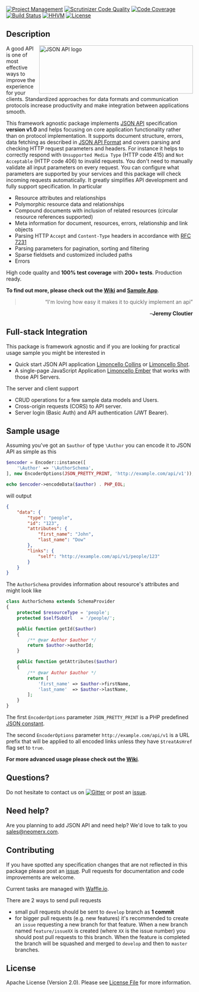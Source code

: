[![Project Management](https://img.shields.io/badge/project-management-blue.svg)](https://waffle.io/neomerx/json-api)
[![Scrutinizer Code Quality](https://scrutinizer-ci.com/g/neomerx/json-api/badges/quality-score.png?b=master)](https://scrutinizer-ci.com/g/neomerx/json-api/?branch=master)
[![Code Coverage](https://scrutinizer-ci.com/g/neomerx/json-api/badges/coverage.png?b=master)](https://scrutinizer-ci.com/g/neomerx/json-api/?branch=master)
[![Build Status](https://travis-ci.org/neomerx/json-api.svg?branch=master)](https://travis-ci.org/neomerx/json-api)
[![HHVM](https://img.shields.io/hhvm/neomerx/json-api.svg)](https://travis-ci.org/neomerx/json-api)
[![License](https://img.shields.io/packagist/l/neomerx/json-api.svg)](https://packagist.org/packages/neomerx/json-api)

## Description 

<a href="http://jsonapi.org/" target="_blank"><img src="http://jsonapi.org/images/jsonapi.png" alt="JSON API logo" title="JSON API" align="right" width="415" height="130" /></a>

A good API is one of most effective ways to improve the experience for your clients. Standardized approaches for data formats and communication protocols increase productivity and make integration between applications smooth.

This framework agnostic package implements [JSON API](http://jsonapi.org/) specification **version v1.0** and helps focusing on core application functionality rather than on protocol implementation. It supports document structure, errors, data fetching as described in [JSON API Format](http://jsonapi.org/format/) and covers parsing and checking HTTP request parameters and headers. For instance it helps to correctly respond with ```Unsupported Media Type``` (HTTP code 415) and ```Not Acceptable``` (HTTP code 406) to invalid requests. You don't need to manually validate all input parameters on every request. You can configure what parameters are supported by your services and this package will check incoming requests automatically. It greatly simplifies API development and fully support specification. In particular

* Resource attributes and relationships
* Polymorphic resource data and relationships
* Compound documents with inclusion of related resources (circular resource references supported)
* Meta information for document, resources, errors, relationship and link objects
* Parsing HTTP `Accept` and `Content-Type` headers in accordance with [RFC 7231](https://tools.ietf.org/html/rfc7231)
* Parsing parameters for pagination, sorting and filtering
* Sparse fieldsets and customized included paths
* Errors

High code quality and **100% test coverage** with **200+ tests**. Production ready.

**To find out more, please check out the [Wiki](https://github.com/neomerx/json-api/wiki) and [Sample App](/sample)**.

<blockquote align="right">
    &ldquo;I'm loving how easy it makes it to quickly implement an api&rdquo;
</blockquote>
<p align="right">&ndash;<strong>Jeremy Cloutier</strong></p>

## Full-stack Integration

This package is framework agnostic and if you are looking for practical usage sample you might be interested in
- Quick start JSON API application [Limoncello Collins](https://github.com/neomerx/limoncello-collins) or [Limoncello Shot](https://github.com/neomerx/limoncello-shot).
- A single-page JavaScript Application [Limoncello Ember](https://github.com/neomerx/limoncello-ember) that works with those API Servers.

The server and client support
- CRUD operations for a few sample data models and Users.
- Cross-origin requests (CORS) to API server.
- Server login (Basic Auth) and API authentication (JWT Bearer).

## Sample usage

Assuming you've got an ```$author``` of type ```\Author``` you can encode it to JSON API as simple as this

```php
$encoder = Encoder::instance([
    '\Author' => '\AuthorSchema',
], new EncoderOptions(JSON_PRETTY_PRINT, 'http://example.com/api/v1'));

echo $encoder->encodeData($author) . PHP_EOL;
```

will output

```json
{
    "data": {
        "type": "people",
        "id": "123",
        "attributes": {
            "first_name": "John",
            "last_name": "Dow"
        },
        "links": {
            "self": "http://example.com/api/v1/people/123"
        }
    }
}
```

The ```AuthorSchema``` provides information about resource's attributes and might look like

```php
class AuthorSchema extends SchemaProvider
{
    protected $resourceType = 'people';
    protected $selfSubUrl   = '/people/';

    public function getId($author)
    {
        /** @var Author $author */
        return $author->authorId;
    }

    public function getAttributes($author)
    {
        /** @var Author $author */
        return [
            'first_name' => $author->firstName,
            'last_name'  => $author->lastName,
        ];
    }
}
```

The first ```EncoderOptions``` parameter ```JSON_PRETTY_PRINT``` is a PHP predefined [JSON constant](http://php.net/manual/en/json.constants.php).

The second ```EncoderOptions``` parameter ```http://example.com/api/v1``` is a URL prefix that will be applied to all encoded links unless they have ```$treatAsHref``` flag set to ```true```.

**For more advanced usage please check out the [Wiki](https://github.com/neomerx/json-api/wiki)**.

## Questions?

Do not hesitate to contact us on [![Gitter](https://badges.gitter.im/Join%20Chat.svg)](https://gitter.im/neomerx/json-api) or post an [issue](https://github.com/neomerx/json-api/issues).

## Need help?

Are you planning to add JSON API and need help? We'd love to talk to you [sales@neomerx.com](mailto:sales@neomerx.com).

## Contributing

If you have spotted any specification changes that are not reflected in this package please post an [issue](https://github.com/neomerx/json-api/issues). Pull requests for documentation and code improvements are welcome.

Current tasks are managed with [Waffle.io](https://waffle.io/neomerx/json-api).

There are 2 ways to send pull requests
- small pull requests should be sent to `develop` branch as **1 commit**
- for bigger pull requests (e.g. new features) it's recommended to create an `issue` requesting a new branch for that feature. When a new branch named `feature/issueXX` is created (where `XX` is the issue number) you should post pull requests to this branch. When the feature is completed the branch will be squashed and merged to `develop` and then to `master` branches.

## License

Apache License (Version 2.0). Please see [License File](LICENSE) for more information.

